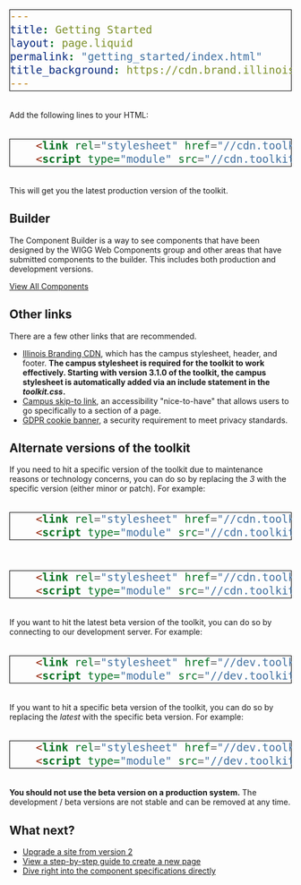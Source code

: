 ```yaml
---
title: Getting Started
layout: page.liquid
permalink: "getting_started/index.html"
title_background: https://cdn.brand.illinois.edu/patterns/ascend/orange.svg
---
```

<style>
code {
    display: block;
    padding: 30px;
    background: #e7e7f7;
    margin: 20px 0;
    border: thin solid black;
    font-size: 1.2rem;
    overflow-wrap: break-word;
}
</style>

Add the following lines to your HTML:

```html
    <link rel="stylesheet" href="//cdn.toolkit.illinois.edu/3/toolkit.css">
    <script type="module" src="//cdn.toolkit.illinois.edu/3/toolkit.js"></script>
```

This will get you the latest production version of the toolkit. 

## Builder

The Component Builder is a way to see components that have been designed by the WIGG Web Components group and other areas that have submitted components to the builder. This includes both production and development versions.

<a href="/#components" class="ilw-button ilw-theme-orange-1">View All Components</a>

## Other links

There are a few other links that are recommended. 

* <a href="https://cdn.brand.illinois.edu/">Illinois Branding CDN</a>, which has the campus stylesheet, header, and footer. <strong>The campus stylesheet is required for the toolkit to work effectively. Starting with version 3.1.0 of the toolkit, the campus stylesheet is automatically added via an include statement in the <em>toolkit.css</em>. </strong>
* <a href="https://accessibleit.disability.illinois.edu/tools/skipto/">Campus skip-to link</a>, an accessibility "nice-to-have" that allows users to go specifically to a section of a page. 
* <a href="https://www.vpaa.uillinois.edu/cms/One.aspx?portalId=420456&pageId=1050467">GDPR cookie banner</a>, a security requirement to meet privacy standards.

## Alternate versions of the toolkit

If you need to hit a specific version of the toolkit due to maintenance reasons or technology concerns, you can do so by replacing the *3* with the specific version (either minor or patch). For example: 

```html
    <link rel="stylesheet" href="//cdn.toolkit.illinois.edu/3.0/toolkit.css">
    <script type="module" src="//cdn.toolkit.illinois.edu/3.0/toolkit.js"></script>
```

```html
    <link rel="stylesheet" href="//cdn.toolkit.illinois.edu/3.0.0/toolkit.css">
    <script type="module" src="//cdn.toolkit.illinois.edu/3.0.0/toolkit.js"></script>
```

If you want to hit the latest beta version of the toolkit, you can do so by connecting to our development server. For example: 

```html
    <link rel="stylesheet" href="//dev.toolkit.illinois.edu/latest/toolkit.css">
    <script type="module" src="//dev.toolkit.illinois.edu/latest/toolkit.js"></script>
```

If you want to hit a specific beta version of the toolkit, you can do so by replacing the *latest* with the specific beta version. For example: 

```html
    <link rel="stylesheet" href="//dev.toolkit.illinois.edu/3.0.0-beta/toolkit.css">
    <script type="module" src="//dev.toolkit.illinois.edu/3.0.0-beta/toolkit.js"></script>
```

**You should not use the beta version on a production system.** The development / beta versions are not stable and can be removed at any time. 

## What next? 

* <a href="/upgrade/index.html">Upgrade a site from version 2</a>
* <a href="/create_page/index.html">View a step-by-step guide to create a new page</a>
* <a href="/components_toc/index.html">Dive right into the component specifications directly</a>